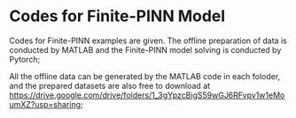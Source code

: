 # Codes for Finite-PINN Model

Codes for Finite-PINN examples are given. The offline preparation of data is conducted by MATLAB and the Finite-PINN model solving is conducted by Pytorch;

All the offline data can be generated by the MATLAB code in each foloder, and the prepared datasets are also free to download at https://drive.google.com/drive/folders/1_3gYpzcBigS59wGJ6RFvpv1w1eMoumXZ?usp=sharing;
